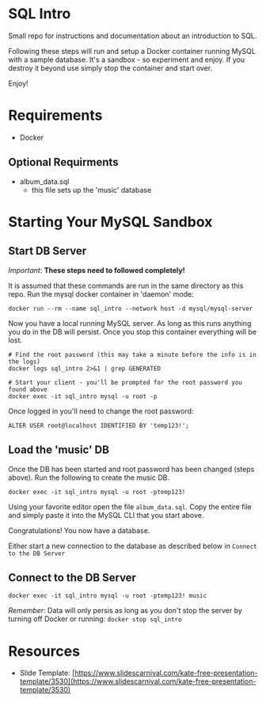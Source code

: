 # SQL Intro
Small repo for instructions and documentation about an introduction to SQL.

Following these steps will run and setup a Docker container running MySQL with a sample database.  It's a sandbox - so experiment and enjoy.  If you destroy it beyond use simply stop the container and start over.

Enjoy!

# Requirements
* Docker

## Optional Requirments
* album_data.sql
  * this file sets up the 'music' database

# Starting Your MySQL Sandbox
## Start DB Server
*Important*: __These steps need to followed completely!__

It is assumed that these commands are run in the same directory as this repo.
Run the mysql docker container in 'daemon' mode:

```
docker run --rm --name sql_intro --network host -d mysql/mysql-server
```

Now you have a local running MySQL server.  As long as this runs anything you do in the DB will persist.  Once you stop this container everything will be lost.

```
# Find the root password (this may take a minute before the info is in the logs)
docker logs sql_intro 2>&1 | grep GENERATED

# Start your client - you'll be prompted for the root password you found above
docker exec -it sql_intro mysql -u root -p
```
Once logged in you'll need to change the root password:

```
ALTER USER root@localhost IDENTIFIED BY 'temp123!';
```

## Load the 'music' DB
Once the DB has been started and root password has been changed (steps above). Run the following to create the music DB.

```
docker exec -it sql_intro mysql -u root -ptemp123!
```

Using your favorite editor open the file `album_data.sql`.  Copy the entire file and simply paste it into the MySQL CLI that you start above.

Congratulations!  You now have a database.

Either start a new connection to the database as described below in `Connect to the DB Server`

## Connect to the DB Server
```
docker exec -it sql_intro mysql -u root -ptemp123! music
```

_Remember_: Data will only persis as long as you don't stop the server by turning off Docker or running: `docker stop sql_intro`

# Resources
* Slide Template: [https://www.slidescarnival.com/kate-free-presentation-template/3530](https://www.slidescarnival.com/kate-free-presentation-template/3530)
